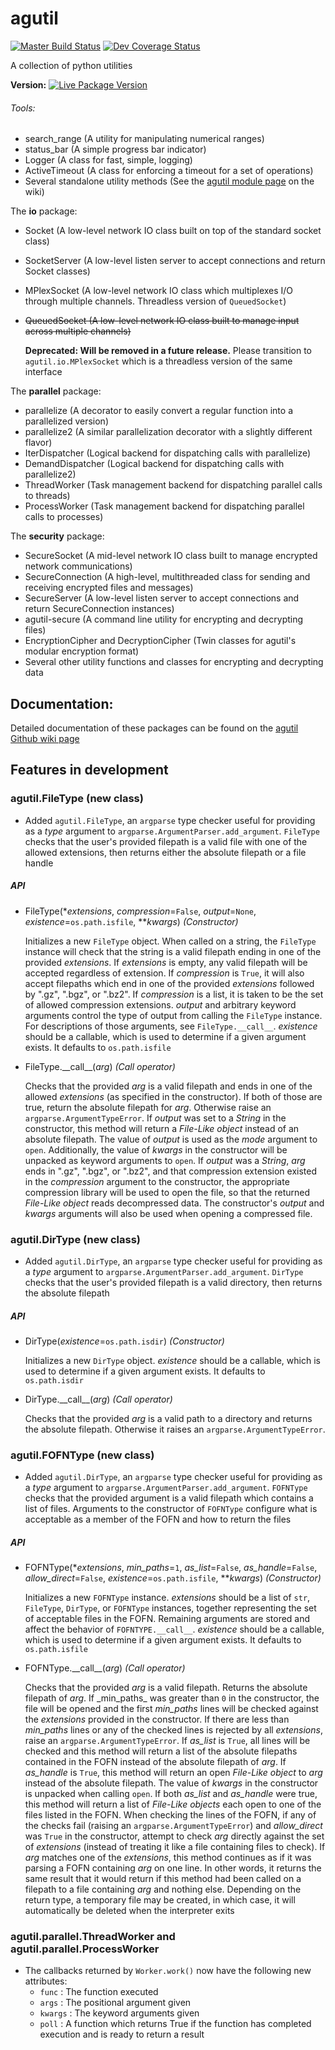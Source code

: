 # agutil
[![Master Build Status](https://travis-ci.org/agraubert/agutil.svg?branch=master)](https://travis-ci.org/agraubert/agutil) [![Dev Coverage Status](https://coveralls.io/repos/github/agraubert/agutil/badge.svg?branch=dev)](https://coveralls.io/github/agraubert/agutil?branch=dev)

A collection of python utilities

**Version:** [![Live Package Version](https://img.shields.io/pypi/v/agutil.svg)](https://pypi.python.org/pypi/agutil)

###### Tools:
* search_range (A utility for manipulating numerical ranges)
* status_bar (A simple progress bar indicator)
* Logger (A class for fast, simple, logging)
* ActiveTimeout (A class for enforcing a timeout for a set of operations)
* Several standalone utility methods (See the [agutil module page](https://github.com/agraubert/agutil/wiki/agutil-%28main-module%29) on the wiki)

The __io__ package:

* Socket (A low-level network IO class built on top of the standard socket class)
* SocketServer (A low-level listen server to accept connections and return Socket classes)
* MPlexSocket (A low-level network IO class which multiplexes I/O through multiple channels. Threadless version of `QueuedSocket`)
* ~~QueuedSocket (A low-level network IO class built to manage input across multiple channels)~~

  **Deprecated: Will be removed in a future release.** Please transition to `agutil.io.MPlexSocket` which is a threadless version of the same interface

The __parallel__ package:

* parallelize (A decorator to easily convert a regular function into a parallelized version)
* parallelize2 (A similar parallelization decorator with a slightly different flavor)
* IterDispatcher (Logical backend for dispatching calls with parallelize)
* DemandDispatcher (Logical backend for dispatching calls with parallelize2)
* ThreadWorker (Task management backend for dispatching parallel calls to threads)
* ProcessWorker (Task management backend for dispatching parallel calls to processes)

The __security__ package:

* SecureSocket (A mid-level network IO class built to manage encrypted network communications)
* SecureConnection (A high-level, multithreaded class for sending and receiving encrypted files and messages)
* SecureServer (A low-level listen server to accept connections and return SecureConnection instances)
* agutil-secure (A command line utility for encrypting and decrypting files)
* EncryptionCipher and DecryptionCipher (Twin classes for agutil's modular encryption format)
* Several other utility functions and classes for encrypting and decrypting data

## Documentation:
Detailed documentation of these packages can be found on the [agutil Github wiki page](https://github.com/agraubert/agutil/wiki)

## Features in development

### agutil.FileType (new class)
* Added `agutil.FileType`, an `argparse` type checker useful for providing as a _type_ argument
to `argparse.ArgumentParser.add_argument`. `FileType` checks that the user's provided
filepath is a valid file with one of the allowed extensions, then returns either
the absolute filepath or a file handle

##### API

* FileType(\*_extensions_, _compression_=`False`, _output_=`None`, _existence_=`os.path.isfile`, \*\*_kwargs_) _(Constructor)_

  Initializes a new `FileType` object. When called on a string, the `FileType` instance
  will check that the string is a valid filepath ending in one of the provided _extensions_.
  If _extensions_ is empty, any valid filepath will be accepted regardless of extension.
  If _compression_ is `True`,
  it will also accept filepaths which end in one of the provided _extensions_ followed
  by ".gz", ".bgz", or ".bz2". If _compression_ is a list, it is taken to be the
  set of allowed compression extensions. _output_ and arbitrary keyword arguments
  control the type of output from calling the `FileType` instance. For descriptions
  of those arguments, see `FileType.__call__`. _existence_ should be a callable,
  which is used to determine if a given argument exists. It defaults to `os.path.isfile`

* FileType.\_\_call\_\_(_arg_) _(Call operator)_

  Checks that the provided _arg_ is a valid filepath and ends in one of the allowed
  _extensions_ (as specified in the constructor). If both of those are true, return
  the absolute filepath for _arg_. Otherwise raise an `argparse.ArgumentTypeError`.
  If _output_ was set to a _String_ in the constructor, this method will return
  a _File-Like object_ instead of an absolute filepath. The value of _output_ is
  used as the _mode_ argument to `open`. Additionally, the value of _kwargs_ in
  the constructor will be unpacked as keyword arguments to `open`.
  If _output_ was a _String_, _arg_ ends in ".gz", ".bgz", or ".bz2", and that
  compression extension existed in the _compression_ argument to the constructor,
  the appropriate compression library will be used to open the file, so that the
  returned _File-Like object_ reads decompressed data. The constructor's _output_
  and _kwargs_ arguments will also be used when opening a compressed file.

### agutil.DirType (new class)
* Added `agutil.DirType`, an `argparse` type checker useful for providing as a _type_ argument
to `argparse.ArgumentParser.add_argument`. `DirType` checks that the user's provided
filepath is a valid directory, then returns the absolute filepath


##### API

* DirType(_existence_=`os.path.isdir`) _(Constructor)_

  Initializes a new `DirType` object.
  _existence_ should be a callable, which is used to determine if a given argument
  exists. It defaults to `os.path.isdir`

* DirType.\_\_call\_\_(_arg_) _(Call operator)_

  Checks that the provided _arg_ is a valid path to a directory and returns the
  absolute filepath. Otherwise it raises an `argparse.ArgumentTypeError`.

### agutil.FOFNType (new class)
* Added `agutil.DirType`, an `argparse` type checker useful for providing as a _type_ argument
to `argparse.ArgumentParser.add_argument`. `FOFNType` checks that the provided argument
is a valid filepath which contains a list of files. Arguments to the constructor
of `FOFNType` configure what is acceptable as a member of the FOFN and how to return
the files

##### API

* FOFNType(\*_extensions_, _min\_paths_=`1`, _as\_list_=`False`, _as\_handle_=`False`, _allow\_direct_=`False`, _existence_=`os.path.isfile`, \*\*_kwargs_) _(Constructor)_

  Initializes a new `FOFNType` instance. _extensions_ should be a list of `str`,
  `FileType`, `DirType`, or `FOFNType` instances, together representing the set
  of acceptable files in the FOFN. Remaining arguments are stored and affect the
  behavior of `FOFNTYPE.__call__`. _existence_ should be a callable, which is used
  to determine if a given argument exists. It defaults to `os.path.isfile`

* FOFNType.\_\_call\_\_(_arg_) _(Call operator)_

  Checks that the provided _arg_ is a valid filepath. Returns the absolute filepath
  of _arg_.
  If _min\_paths\_ was greater than `0` in the constructor, the file will be opened
  and the first _min\_paths_ lines will be checked against the _extensions_ provided
  in the constructor. If there are less than _min\_paths_ lines or any of the checked
  lines is rejected by all _extensions_, raise an `argparse.ArgumentTypeError`.
  If _as\_list_ is `True`, all lines will be checked and this method will return
  a list of the absolute filepaths contained in the FOFN instead of the absolute
  filepath of _arg_. If _as\_handle_ is `True`, this method will return an open
  _File-Like object_ to _arg_ instead of the absolute filepath. The value of _kwargs_
  in the constructor is unpacked when calling `open`. If both _as\_list_ and _as\_handle_
  were true, this method will return a list of _File-Like objects_ each open to
  one of the files listed in the FOFN. When checking the lines of the FOFN, if
  any of the checks fail (raising an `argparse.ArgumentTypeError`) and _allow\_direct_
  was `True` in the constructor, attempt to check _arg_ directly against the set
  of _extensions_ (instead of treating it like a file containing files to check).
  If _arg_ matches one of the _extensions_, this method continues as if it was parsing
  a FOFN containing _arg_ on one line. In other words, it returns the same result
  that it would return if this method had been called on a filepath to a file
  containing _arg_ and nothing else. Depending on the return type, a temporary
  file may be created, in which case, it will automatically be deleted when the
  interpreter exits

### agutil.parallel.ThreadWorker and agutil.parallel.ProcessWorker
* The callbacks returned by `Worker.work()` now have the following new attributes:
    * `func` : The function executed
    * `args` : The positional argument given
    * `kwargs` : The keyword arguments given
    * `poll` : A function which returns True if the function has completed execution and is ready to return a result
